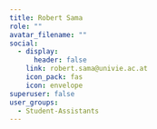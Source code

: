 ```yaml
---
title: Robert Sama
role: ""
avatar_filename: ""
social:
  - display:
      header: false
    link: robert.sama@univie.ac.at
    icon_pack: fas
    icon: envelope
superuser: false
user_groups:
  - Student-Assistants
---
```

